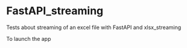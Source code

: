 # FastAPI_streaming
Tests about streaming of an excel file with FastAPI and xlsx_streaming

To launch the app
